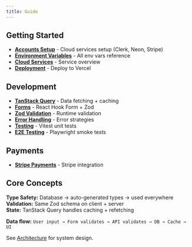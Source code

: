```yaml
---
title: Guide
---
```


## Getting Started

- **[Accounts Setup](/guide/accounts-setup)** - Cloud services setup (Clerk, Neon, Stripe)
- **[Environment Variables](/guide/environment-variables)** - All env vars reference
- **[Cloud Services](/guide/cloud-services)** - Service overview
- **[Deployment](/guide/deployment)** - Deploy to Vercel

## Development

- **[TanStack Query](/guide/tanstack-query)** - Data fetching + caching
- **[Forms](/guide/forms)** - React Hook Form + Zod
- **[Zod Validation](/guide/zod)** - Runtime validation
- **[Error Handling](/guide/error-handling)** - Error strategies
- **[Testing](/guide/testing)** - Vitest unit tests
- **[E2E Testing](/guide/e2e-testing)** - Playwright smoke tests

## Payments

- **[Stripe Payments](/guide/stripe-payments)** - Stripe integration

## Core Concepts

**Type Safety:** Database → auto-generated types → used everywhere  
**Validation:** Same Zod schema on client + server  
**State:** TanStack Query handles caching + refetching

**Data flow:** `User input → Form validates → API validates → DB → Cache → UI`

See [Architecture](/architecture) for system design.

